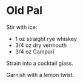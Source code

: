 # Old Pal

Stir with ice:
* 1 oz straight rye whiskey
* 3/4 oz dry vermouth
* 3/4 oz Campari

Strain into a cocktail glass.

Garnish with a lemon twist.
